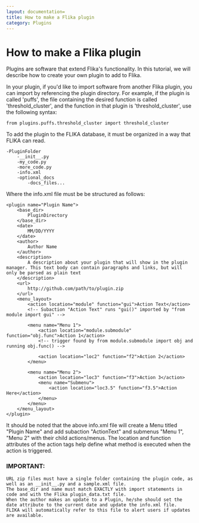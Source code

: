 ```yaml
---
layout: documentation=
title: How to make a Flika plugin
category: Plugins
---
```


# How to make a Flika plugin

Plugins are software that extend Flika's functionality.  In this tutorial, we will describe how to create your own plugin to add to Flika.

In your plugin, if you'd like to import software from another Flika plugin, you can import by referencing the plugin directory.  For example, if the plugin is called 'puffs', the file containing the desired function is called 'threshold_cluster', and the function in that plugin is 'threshold_cluster', use the following syntax:



	from plugins.puffs.threshold_cluster import threshold_cluster


To add the plugin to the FLIKA database, it must be organized in a way that FLIKA can read.



	-PluginFolder
	    -__init__.py
	    -my_code.py
	    -more_code.py
	    -info.xml
	    -optional_docs
	        -docs_files...

Where the info.xml file must be be structured as follows:



	<plugin name="Plugin Name">
		<base_dir>
			PluginDirectory
		</base_dir>
		<date>
			MM/DD/YYYY
		</date>
		<author>
			Author Name
		</author>
		<description>
			A description about your plugin that will show in the plugin manager. This text body can contain paragraphs and links, but will only be parsed as plain text
		</description>
		<url>
			http://github.com/path/to/plugin.zip
		</url>
		<menu_layout>
			<action location="module" function="gui">Action Text</action>
			<!-- Subaction "Action Text" runs "gui()" imported by "from module import gui" -->
			
			<menu name="Menu 1">
				<action location="module.submodule" function="obj.func">Action 1</action>
				<!-- trigger found by from module.submodule import obj and running obj.func() -->

				<action location="loc2" function="f2">Action 2</action>
			</menu>
			
			<menu name="Menu 2">
				<action location="loc3" function="f3">Action 3</action>
				<menu name="Submenu">
					<action location="loc3.5" function="f3.5">Action Here</action>
				</menu>
			</menu>
		</menu_layout>
	</plugin>


It should be noted that the above info.xml file will create a Menu titled "Plugin Name" and add subaction "ActionText" and submenus "Menu 1", "Menu 2" with their child actions/menus.  The location and function attributes of the action tags help define what method is executed when the action is triggered.


### IMPORTANT: 
	URL zip files must have a single folder containing the plugin code, as well as an __init__.py and a sample.xml file.
	The base_dir and name must match EXACTLY with import statements in code and with the Flika plugin_data.txt file.
	When the author makes an update to a Plugin, he/she should set the date attribute to the current date and update the info.xml file.  FLIKA will automatically refer to this file to alert users if updates are available.

